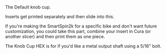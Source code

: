 The Default knob cup. 

Inserts get printed separately and then slide into this. 

If you're making the SmartSpin2k for a specific bike and don't want future customization, you could take this part, combine your insert in Cura (or another slicer) and then print them as one piece. 

The Knob Cup HEX is for if you'd like a metal output shaft using a 5/16" bolt. 
